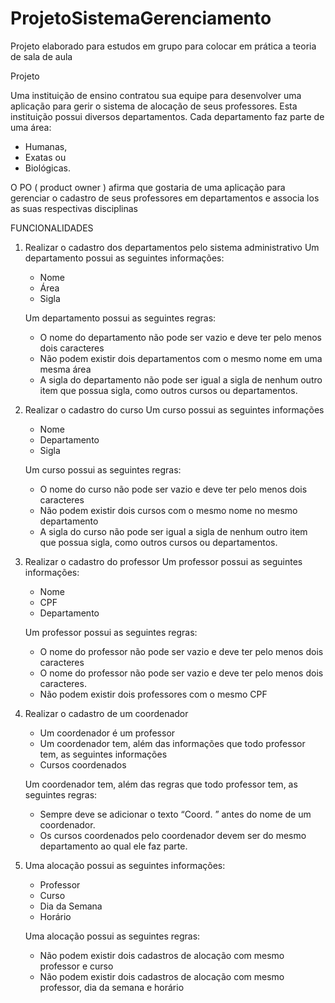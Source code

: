 # ProjetoSistemaGerenciamento
 
 Projeto elaborado para estudos em grupo para colocar em prática a teoria de sala de aula
 
 Projeto
 
 Uma instituição de ensino contratou sua equipe para desenvolver uma aplicação para gerir o sistema de alocação de seus professores. Esta instituição possui diversos departamentos. Cada departamento faz parte de uma área: 
 - Humanas, 
 - Exatas ou
 - Biológicas.
 
O PO ( product owner ) afirma que gostaria de uma aplicação para gerenciar o cadastro de seus professores em departamentos e associa los as suas respectivas disciplinas

FUNCIONALIDADES
1. Realizar o cadastro dos departamentos pelo sistema administrativo
   Um departamento possui as seguintes informações:
   - Nome
   - Área
   - Sigla
   
   Um departamento possui as seguintes regras:
   - O nome do departamento não pode ser vazio e deve ter pelo menos dois caracteres
   - Não podem existir dois departamentos com o mesmo nome em uma mesma área
   - A sigla do departamento não pode ser igual a sigla de nenhum outro item que possua sigla, como outros cursos ou departamentos.

2. Realizar o cadastro do curso
   Um curso possui as seguintes informações
   - Nome
   - Departamento
   - Sigla

   Um curso possui as seguintes regras:
   - O nome do curso não pode ser vazio e deve ter pelo menos dois caracteres
   - Não podem existir dois cursos com o mesmo nome no mesmo departamento
   - A sigla do curso não pode ser igual a sigla de nenhum outro item que possua sigla, como outros cursos ou departamentos.

3. Realizar o cadastro do professor
   Um professor possui as seguintes informações:
   - Nome
   - CPF
   - Departamento

   Um professor possui as seguintes regras:
   - O nome do professor não pode ser vazio e deve ter pelo menos dois caracteres
   - O nome do professor não pode ser vazio e deve ter pelo menos dois caracteres.
   - Não podem existir dois professores com o mesmo CPF

4. Realizar o cadastro de um coordenador
   - Um coordenador é um professor
   - Um coordenador tem, além das informações que todo professor tem, as seguintes informações
   - Cursos coordenados

   Um coordenador tem, além das regras que todo professor tem, as seguintes regras:
   - Sempre deve se adicionar o texto “Coord. ” antes do nome de um coordenador.
   - Os cursos coordenados pelo coordenador devem ser do mesmo departamento ao qual ele faz parte.

5. Uma alocação possui as seguintes informações:
   - Professor
   - Curso
   - Dia da Semana
   - Horário

   Uma alocação possui as seguintes regras:
   - Não podem existir dois cadastros de alocação com mesmo professor e curso
   - Não podem existir dois cadastros de alocação com mesmo professor, dia da semana e horário
